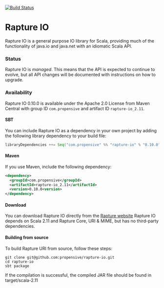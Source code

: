 [![Build Status](https://travis-ci.org/propensive/rapture-io.png?branch=scala-2.11)](https://travis-ci.org/propensive/rapture-io)

# Rapture IO

Rapture IO is a general purpose IO library for Scala, providing much of the functionality of java.io and java.net with an idiomatic Scala API.

### Status

Rapture IO is *managed*. This means that the API is expected to continue to evolve, but all API changes will be documented with instructions on how to upgrade.

### Availability

Rapture IO 0.10.0 is available under the Apache 2.0 License from Maven Central with group ID `com.propensive` and artifact ID `rapture-io_2.11`.

#### SBT

You can include Rapture IO as a dependency in your own project by adding the following library dependency to your build file:

```scala
libraryDependencies ++= Seq("com.propensive" %% "rapture-io" % "0.10.0")
```

#### Maven

If you use Maven, include the following dependency:

```xml
<dependency>
  <groupId>com.propensive</groupId>
  <artifactId>rapture-io_2.11</artifactId>
  <version>0.10.0<version>
</dependency>
```

#### Download

You can download Rapture IO directly from the [Rapture website](http://rapture.io/)
Rapture IO depends on Scala 2.11 and Rapture Core, URI & MIME, but has no third-party dependencies.

#### Building from source

To build Rapture URI from source, follow these steps:

```
git clone git@github.com:propensive/rapture-io.git
cd rapture-io
sbt package
```

If the compilation is successful, the compiled JAR file should be found in target/scala-2.11
